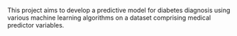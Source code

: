 This project aims to develop a predictive model for diabetes diagnosis using various machine learning algorithms on a dataset comprising medical predictor variables.
